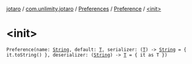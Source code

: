 [jotaro](../../../index.md) / [com.unlimity.jotaro](../../index.md) / [Preferences](../index.md) / [Preference](index.md) / [&lt;init&gt;](./-init-.md)

# &lt;init&gt;

`Preference(name: `[`String`](https://kotlinlang.org/api/latest/jvm/stdlib/kotlin/-string/index.html)`, default: `[`T`](index.md#T)`, serializer: (`[`T`](index.md#T)`) -> `[`String`](https://kotlinlang.org/api/latest/jvm/stdlib/kotlin/-string/index.html)` = { it.toString() }, deserializer: (`[`String`](https://kotlinlang.org/api/latest/jvm/stdlib/kotlin/-string/index.html)`) -> `[`T`](index.md#T)` = { it as T })`